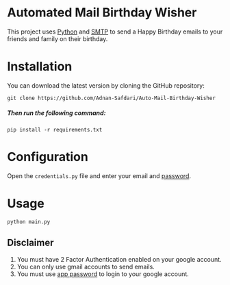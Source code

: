 

# Automated Mail Birthday Wisher

This project uses [Python](https://www.python.org/about/) and [SMTP](https://en.wikipedia.org/wiki/Simple_Mail_Transfer_Protocol) to send a Happy Birthday emails to your friends and family on their birthday. 




# Installation

You can download the latest version by cloning the GitHub repository:

	git clone https://github.com/Adnan-Safdari/Auto-Mail-Birthday-Wisher

##### Then run the following command:

    pip install -r requirements.txt

# Configuration
 Open the `credentials.py` file and enter your email and [password](https://myaccount.google.com/apppasswords).

# Usage

	python main.py

## Disclaimer 
1) You must have 2 Factor Authentication enabled on your google account.
2) You can only use gmail accounts to send emails.
3) You must use [app password](https://myaccount.google.com/apppasswords) to login to your google account.